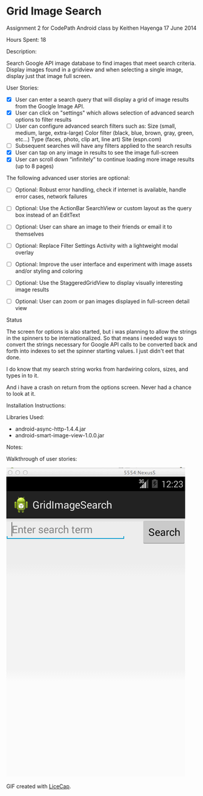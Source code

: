 # Grid Image Search

Assignment 2 for CodePath Android class
by Keithen Hayenga
17 June 2014

Hours Spent: 18


Description:

Search Google API image database to find images that meet search criteria. Display
images found in a gridview and when selecting a single image, display just that image full screen.


User Stories:

 * [x] User can enter a search query that will display a grid of image results from the Google Image API.
 * [x] User can click on "settings" which allows selection of advanced search options to filter results
 * [ ] User can configure advanced search filters such as:
        Size (small, medium, large, extra-large)
        Color filter (black, blue, brown, gray, green, etc...)
        Type (faces, photo, clip art, line art)
        Site (espn.com)
 * [ ] Subsequent searches will have any filters applied to the search results
 * [x] User can tap on any image in results to see the image full-screen
 * [x] User can scroll down “infinitely” to continue loading more image results (up to 8 pages)

The following advanced user stories are optional:

 * [ ] Optional: Robust error handling, check if internet is available, handle error cases, network failures
 * [ ] Optional: Use the ActionBar SearchView or custom layout as the query box instead of an EditText
 * [ ] Optional: User can share an image to their friends or email it to themselves
 * [ ] Optional: Replace Filter Settings Activity with a lightweight modal overlay
 * [ ] Optional: Improve the user interface and experiment with image assets and/or styling and coloring
 * [ ] Optional: Use the StaggeredGridView to display visually interesting image results
 * [ ] Optional: User can zoom or pan images displayed in full-screen detail view


Status

The screen for options is also started, but i was planning to allow the strings in the spinners to be internationalized. So that means i needed ways to convert the strings necessary for Google API calls to be converted back and forth into indexes to set the spinner starting values. I just didn't eet that done. 

I do know that my search string works from hardwiring colors, sizes, and types in to it.

And i have a crash on return from the options screen. Never had a chance to look at it.



Installation Instructions:
 

Libraries Used:

 * android-async-http-1.4.4.jar
 * android-smart-image-view-1.0.0.jar


Notes:

Walkthrough of user stories:

![Video Walkthrough](ImageSearch.gif)

GIF created with [LiceCap](http://www.cockos.com/licecap/).
